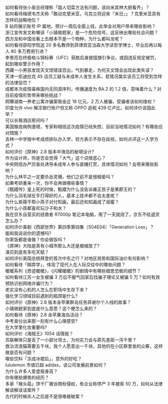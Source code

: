 如何看待张小泉总经理称「国人切菜方法有问题，该向米其林大厨看齐」？  
如何看待梅德韦杰夫称「敢动克里米亚，乌克兰将迎来『末日』」？克里米亚具有怎样的战略地位？  
B 站将展示账号 IP 属地，预计一周后全面上线，此举会对用户带来哪些影响？  
浙江宣传发文称嘲讽「小镇做题家」是一个危险信号，这反映出哪些社会问题？  
西方龙和中国龙看上去根本不是一个物种，为什么都叫龙呢？  
如何看待邵阳学院送 20 多名教师到菲律宾亚当森大学读哲学博士，毕业后再以每人 80 多万费用引进？  
李景亮在终极格斗锦标赛（UFC）获胜后身披国旗引争议，或因违反规定被罚，起到哪些警示作用？  
西藏一小男孩发现天文馆错误百出，气到暴走，为何天文馆会出现此类失误？  
天津一凯迪拉克 4S 店员工疑与未成年人发生关系，若情况属实该员工将受到怎样的法律惩罚？  
成都本次疫情毒株国内无同源序列，传播速度为 BA.2 的 1.2 倍，意味着什么？对目前疫情形势带来哪些挑战？  
网曝湖南一养老公寓诈骗案吸金近 18 亿元，2 万人被骗，受骗者该如何维权？  
印度允许 vivo 解冻银行账户但又称 OPPO 逃税 439 亿卢比，如何评价该国此举？  
可以长租酒店房间吗？  
美国猴痘病例激增，专家称相信这次疫情已经失控，目前当地情况如何？有哪些应对措施？  
吉林一中学按中考成绩排队办入学，校方表示不存在歧视，如何点评这一入学方式？  
如何评价《原神》2.8 版本中海岛的秘境设计?  
作为设计师，你是否会觉得「大气」这个词很恶心？  
中央网信办严厉查处诱导未成年人参与直播打赏，具体情况如何？会带来哪些影响？  
为什么林平之一定要杀岳灵珊，他们之前不是很相爱吗？  
如果考研重来一次，你不会再做哪些事情？  
《甄嬛传》皇上死的时候，甄嬛为什么没告诉雍正孩子是果郡王的？  
为什么羽毛球反手打得好的人，基本上技术都不会太差呢？  
为什么紫薇不帮小燕子对付知画，最后还和知画成了闺蜜？  
为什么小孩都喜欢玩沙子和水？  
我在京东自营买的拯救者 R7000p 笔记本电脑，用了一天就烧了，京东不给退货怎么办？  
如何评价美剧《西部世界》第四季第四集（S04E04）「Generation Loss」？  
能和我说说你的遗憾吗?  
你家饭都是谁做？你会做饭吗？  
《原神》大陆是真有小城市那么大还是被缩放了?  
演员到底有多吃天赋？  
如何评价美国总统拜登的首次中东之行？对地区局势和国际油价有何影响？  
如何看待「糊弄学」，体现了现代人在人际交往中的哪些问题？  
暖暖系列《奇迹暖暖》，《闪耀暖暖》的剧情中有哪些细思恐极的细节？  
如何看待江苏一女生被骗 3 万后不服气回家后找骗子理论又被骗 5 万？如何有效预防识别网络诈骗行为？  
老实没有心机的人怎么在职场中生存下来？  
强化学习领域目前遇到的瓶颈是什么?  
如何评价《原神》2.8 版本金苹果群岛任务菲谢尔个人线的故事？  
小镇做题家到底是什么意思？这个梗怎么来的？  
如何看待《原神》2.8 金苹果海岛活动？  
中考查分出来那一刻有什么心理感受?  
在大学里化妆重要吗?  
如何评价《海贼王》1054 话情报？  
苏联解体只是丢了一小部分领土，为何实力会与原先差距一泻千里？  
救治流浪猫需要五千块，我个人愿意出一千块，其他的在小区群里发的众筹，这样做是否有问题？  
哪些饮料「冻成冰棍后」，意外的好吃？  
lululemon 市值已超 adidas，该公司发展前景如何？  
为什么许多人爱虚报身高？  
你有哪些爆笑的经历？  
多家「猴头菇」饼干厂被诉商标侵权，有企业称停产 3 年被索 50 万，如何从法律解读解读该案件？  
古代的时候杀人之后是不是很难被破案？  
